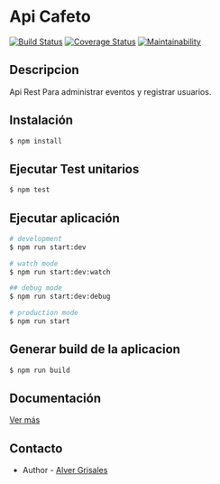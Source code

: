 # Api Cafeto

[![Build Status](https://travis-ci.com/Alver23/api-cafeto.svg?branch=master)](https://travis-ci.com/Alver23/api-cafeto)
[![Coverage Status](https://coveralls.io/repos/github/Alver23/api-cafeto/badge.svg?branch=master)](https://coveralls.io/github/Alver23/api-cafeto?branch=master)
[![Maintainability](https://api.codeclimate.com/v1/badges/33248009963358b81452/maintainability)](https://codeclimate.com/github/Alver23/api-cafeto/maintainability)

## Descripcion

Api Rest Para administrar eventos y registrar usuarios.

## Instalación

```bash
$ npm install
```

## Ejecutar Test unitarios
```bash
$ npm test
```

## Ejecutar aplicación

```bash
# development
$ npm run start:dev

# watch mode
$ npm run start:dev:watch

## debug mode
$ npm run start:dev:debug

# production mode
$ npm run start
```

## Generar build de la aplicacion

```bash
$ npm run build
```

## Documentación
[Ver más](https://api-cafeto.herokuapp.com/cafeto/api/docs)

## Contacto
- Author - [Alver Grisales](https://twitter.com/23Alver)
